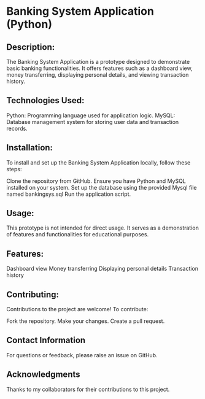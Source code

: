 # **Banking System Application (Python)**

## **Description:**

The Banking System Application is a prototype designed to demonstrate basic banking functionalities. It offers features such as a dashboard view, money transferring, displaying personal details, and viewing transaction history.

## Technologies Used:

Python: Programming language used for application logic.
MySQL: Database management system for storing user data and transaction records.

## Installation:
To install and set up the Banking System Application locally, follow these steps:

Clone the repository from GitHub.
Ensure you have Python and MySQL installed on your system.
Set up the database using the provided Mysql file named bankingsys.sql
Run the application script.

## Usage:
This prototype is not intended for direct usage. It serves as a demonstration of features and functionalities for educational purposes.

## Features:
Dashboard view
Money transferring
Displaying personal details
Transaction history


## Contributing:
Contributions to the project are welcome! To contribute:

Fork the repository.
Make your changes.
Create a pull request.

## Contact Information
For questions or feedback, please raise an issue on GitHub.

## Acknowledgments
Thanks to my collaborators for their contributions to this project.
